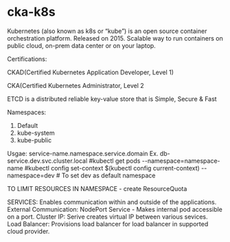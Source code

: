 # cka-k8s
Kubernetes (also known as k8s or “kube”) is an open source container orchestration platform.
Released on 2015.
Scalable way to run containers on public cloud, on-prem data center or on your laptop.

Certifications:

CKAD(Certified Kubernetes Application Developer, Level 1)

CKA(Certified Kubernetes Administrator, Level 2

ETCD is a distributed reliable key-value store that is Simple, Secure & Fast

Namespaces:
1. Default
2. kube-system
3. kube-public

Usgae: service-name.namespace.service.domain
Ex. db-service.dev.svc.cluster.local
#kubectl get pods --namespace=namespace-name
#kubectl config set-context $(kubectl config current-context) --namespace=dev # To set dev as default namespace

TO LIMIT RESOURCES IN NAMESPACE - create ResourceQuota

SERVICES:
Enables communication within and outside of the applications.
External Communication: NodePort Service - Makes internal pod accessible on a port.
Cluster IP: Serive creates virtual IP between various sevices. 
Load Balancer: Provisions load balancer for load balancer in supported cloud provider.

